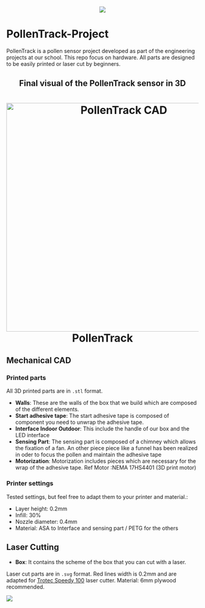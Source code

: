 <h1 align="center">
  <img src="https://capsule-render.vercel.app/api?type=waving&color=0:FF5733,100:FFC300&height=115&section=header"/>
</h1>

# PollenTrack-Project
PollenTrack is a pollen sensor project developed as part of the engineering projects at our school.  This repo focus on hardware. All parts are designed to be easily printed or laser cut by beginners.

<h2 align="center">Final visual of the PollenTrack sensor in 3D</h2>

<h1 align="center">
    <img src="https://github.com/TimotheeMounier/PollenTrack-Project/blob/main/Images/Capture%20d'%C3%A9cran%202024-04-21%20160250.png?raw=true" alt="PollenTrack CAD" width="600"></a>
    <br>
    PollenTrack
</h1>


## Mechanical CAD


### Printed parts

All 3D printed parts are in `.stl` format. 

* **Walls**: These are the walls of the box that we build which are composed of the different elements.
* **Start adhesive tape**: The  start adhesive tape is composed of component you need to unwrap the adhesive tape.
* **Interface Indoor Outdoor**: This include the handle of our box and the LED interface
* **Sensing Part**: The sensing part is composed of a chimney which allows the fixation of a fan. An other piece piece like a funnel has been realized in oder to focus the pollen and maintain the adhesive tape
* **Motorization**: Motorization includes pieces which are necessary for the wrap of the adhesive tape. Ref Motor :NEMA 17HS4401 (3D print motor)

### Printer settings

Tested settings, but feel free to adapt them to your printer and material.:

* Layer height: 0.2mm
* Infill: 30%
* Nozzle diameter: 0.4mm
* Material: ASA to Interface and sensing part / PETG for the others

  
## Laser Cutting

* **Box**: It contains the scheme of the box that you can cut with a laser.

Laser cut parts are in `.svg` format. Red lines width is 0.2mm and are adapted for [Trotec Speedy 100](https://www.troteclaser.com/static/pdf/speedy-100/Fiche-technique-Speedy-100C-8063-fr.pdf) laser cutter.
Material: 6mm plywood recommended.


<img src="https://capsule-render.vercel.app/api?type=waving&color=0:FF5733,100:FFC300&height=115&section=footer"/>
